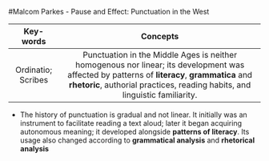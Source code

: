 #Malcom Parkes - Pause and Effect: Punctuation in the West

|Key-words|Concepts|
|:---:|:---:|
|Ordinatio; Scribes|Punctuation in the Middle Ages is neither homogenous nor linear; its development was affected by patterns of __literacy__, __grammatica__ and __rhetoric__, authorial practices, reading habits, and linguistic familiarity.|

- The history of punctuation is gradual and not linear. It initially was an instrument to facilitate reading a text aloud; later it began acquiring autonomous meaning; it developed alongside __patterns of literacy__. Its usage also changed according to __grammatical analysis__ and __rhetorical analysis__
